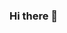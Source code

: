 ### Hi there 👋

<!--
**PoutchouPoutchou/PoutchouPoutchou** is a ✨ _special_ ✨ repository because its `README.md` (this file) appears on your GitHub profile.

- 🔭 I’m currently working on a CI/CD pipeline project.
- 🌱 I’m currently learning Cloud Computing and Data Analysis.
- 👯 I’m looking to collaborate on any Cloud, Data Science or Web App project.
- 🤔 Anyone who can offer me mentorship is welcomed.
- 📫 How to reach me: juniormveng335@gmail.com
- 😄 Pronouns: he/him
-->
